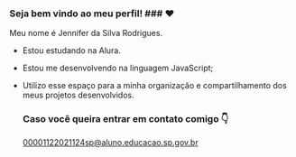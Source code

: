 ### Seja bem vindo ao meu perfil! ### ❤

Meu nome é Jennifer da Silva Rodrigues.

- Estou estudando na Alura.
- Estou me desenvolvendo na linguagem JavaScript;
- Utilizo esse espaço para a minha organização e compartilhamento dos meus projetos desenvolvidos.

  ### Caso você queira entrar em contato comigo 👇​
  00001122021124sp@aluno.educacao.sp.gov.br
